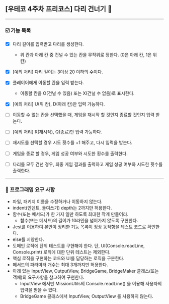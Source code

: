 ## [우테코 4주차 프리코스] 다리 건너기  👣
---
### ☑️ 기능 목록
- [x] 다리 길이를 입력받고 다리를 생성한다.
  - 위 칸과 아래 칸 중 건널 수 있는 칸을 무작위로 정한다. (0은 아래 칸, 1은 위 칸)
- [x] [예외 처리] 다리 길이는 3이상 20 이하의 수이다. 
  
- [x] 플레이어에게 이동할 칸을 입력 받는다. 
  - 이동할 칸을 O(건널 수 있음) 또는 X(건널 수 없음)로 표시한다.

- [x] [예외 처리] U(위 칸), D(아래 칸)만 입력 가능하다.

- [ ] 이동할 수 없는 칸을 선택했을 때, 게임을 재시작 할 것인지 종료할 것인지 입력 받는다.
- [ ] [예외 처리] R(재시작), Q(종료)만 입력 가능하다.
- [ ] 재시도를 선택할 경우 시도 횟수를 +1 해주고, 다시 입력을 받는다.
- [ ] 게임을 종료 할 경우, 게임 성공 여부와 시도한 횟수를 출력한다.
- [ ] 다리를 모두 건넌 경우, 최종 게임 결과를 출력하고 게임 성공 여부와 시도한 횟수를 출력한다.
---
### 🚨 프로그래밍 요구 사항
- 파일, 패키지 이름을 수정하거나 이동하지 않는다.
- indent(인덴트, 들여쓰기) depth는 2까지만 허용한다.
- 함수(또는 메서드)가 한 가지 일만 하도록 최대한 작게 만들어라.
  - 함수(또는 메서드)의 길이가 10라인을 넘어가지 않도록 구현한다.
- Jest를 이용하여 본인이 정리한 기능 목록이 정상 동작함을 테스트 코드로 확인한다.
- else를 지양한다.
- 도메인 로직에 단위 테스트를 구현해야 한다. 단, UI(Console.readLine, Console.print) 로직에 대한 단위 테스트는 제외한다.
- 핵심 로직을 구현하는 코드와 UI를 담당하는 로직을 구분한다.
- 메서드의 파라미터 개수는 최대 3개까지만 허용한다.
- 아래 있는 InputView, OutputView, BridgeGame, BridgeMaker 클래스(또는 객체)의 요구사항을 참고하여 구현한다.
  - InputView 에서만 MissionUtils의 Console.readLine() 을 이용해 사용자의 입력을 받을 수 있다.
  - BridgeGame 클래스에서 InputView, OutputView 를 사용하지 않는다.

